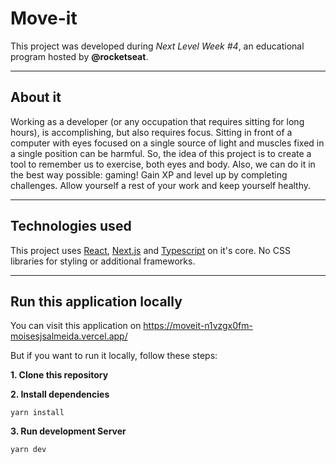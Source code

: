 # Move-it

This project was developed during *Next Level Week #4*, an educational program hosted by **@rocketseat**.

---

## About it

Working as a developer (or any occupation that requires sitting for long hours), is accomplishing, but also requires focus. Sitting in front of a computer with eyes focused on a single source of light and muscles fixed in a single position can be harmful.
So, the idea of this project is to create a tool to remember us to exercise, both eyes and body. Also, we can do it in the best way possible: gaming! 
Gain XP and level up by completing challenges. Allow yourself a rest of your work and keep yourself healthy.

---

## Technologies used

This project uses [React](https://reactjs.org/), [Next.js](https://nextjs.org/) and [Typescript](https://www.typescriptlang.org/) on it's core. No CSS libraries for styling or additional frameworks.

---

## Run this application locally

You can visit this application on https://moveit-n1vzgx0fm-moisesjsalmeida.vercel.app/

But if you want to run it locally, follow these steps:

**1. Clone this repository**


**2. Install dependencies**

```yarn install```

**3. Run development Server**

```yarn dev```